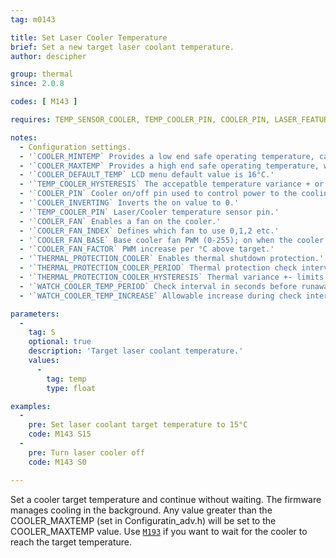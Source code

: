 ```yaml
---
tag: m0143

title: Set Laser Cooler Temperature
brief: Set a new target laser coolant temperature.
author: descipher

group: thermal
since: 2.0.8

codes: [ M143 ]

requires: TEMP_SENSOR_COOLER, TEMP_COOLER_PIN, COOLER_PIN, LASER_FEATURE

notes:
  - Configuration settings.
  - '`COOLER_MINTEMP` Provides a low end safe operating temperature, cannot be lower than 1°C. CO2 lasers tubes can be damaged with values less than 15°C.'
  - '`COOLER_MAXTEMP` Provides a high end safe operating temperature, when breached the system will shutdown if `THERMAL_PROTECTION_COOLER` is defined. CO2 laser tube life degrades exponentially at temperatures above 24°C.'
  - '`COOLER_DEFAULT_TEMP` LCD menu default value is 16°C.'
  - '`TEMP_COOLER_HYSTERESIS` The accepatble temperature variance + or - to the target.'
  - '`COOLER_PIN` Cooler on/off pin used to control power to the cooling element.'
  - '`COOLER_INVERTING` Inverts the on value to 0.'
  - '`TEMP_COOLER_PIN` Laser/Cooler temperature sensor pin.'
  - '`COOLER_FAN` Enables a fan on the cooler.'
  - '`COOLER_FAN_INDEX` Defines which fan to use 0,1,2 etc.'
  - '`COOLER_FAN_BASE` Base cooler fan PWM (0-255); on when the cooler is enabled.'
  - '`COOLER_FAN_FACTOR` PWM increase per °C above target.'
  - '`THERMAL_PROTECTION_COOLER` Enables thermal shutdown protection.'
  - '`THERMAL_PROTECTION_COOLER_PERIOD` Thermal protection check interval in seconds.'
  - '`THERMAL_PROTECTION_COOLER_HYSTERESIS` Thermal variance +- limits check interval.'
  - '`WATCH_COOLER_TEMP_PERIOD` Check interval in seconds before runaway condition shutdown.'
  - '`WATCH_COOLER_TEMP_INCREASE` Allowable increase during check interval.'

parameters:
  -
    tag: S
    optional: true
    description: 'Target laser coolant temperature.'
    values:
      -
        tag: temp
        type: float

examples:
  -
    pre: Set laser coolant target temperature to 15°C
    code: M143 S15
  -
    pre: Turn laser cooler off
    code: M143 S0

---
```


Set a cooler target temperature and continue without waiting. The firmware manages cooling in the background.
Any value greater than the COOLER_MAXTEMP (set in Configuratin_adv.h) will be set to the COOLER_MAXTEMP value.
Use [`M193`](/docs/gcode/M193.html) if you want to wait for the cooler to reach the target temperature.


